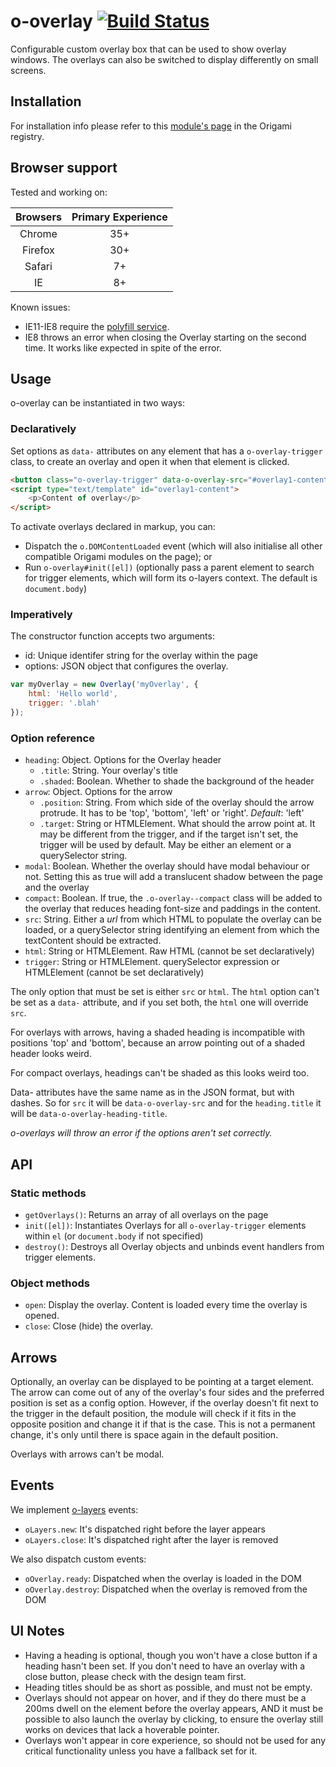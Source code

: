 # o-overlay [![Build Status](https://travis-ci.org/Financial-Times/o-overlay.png?branch=master)](https://travis-ci.org/Financial-Times/o-overlay)

Configurable custom overlay box that can be used to show overlay windows. The overlays can also be switched to display differently on small screens.

## Installation

For installation info please refer to this [module's page](http://registry.origami.ft.com/components/o-overlay#section-usage) in the Origami registry.

## Browser support

Tested and working on:

|  Browsers  | Primary Experience |
|:----------:|:------------------:|
|   Chrome   |        35+         |
|   Firefox  |        30+         |
|   Safari   |        7+          |
|   IE       |        8+          |

Known issues:

* IE11-IE8 require the [polyfill service](polyfill.webservices.ft.com).
* IE8 throws an error when closing the Overlay starting on the second time. It works like expected in spite of the error.

## Usage

o-overlay can be instantiated in two ways:

### Declaratively

Set options as `data-` attributes on any element that has a `o-overlay-trigger` class, to create an overlay and open it when that element is clicked.

```html
<button class="o-overlay-trigger" data-o-overlay-src="#overlay1-content" data-o-overlay-id="overlay1">Open!</button>
<script type="text/template" id="overlay1-content">
	<p>Content of overlay</p>
</script>
```

To activate overlays declared in markup, you can:

* Dispatch the `o.DOMContentLoaded` event (which will also initialise all other compatible Origami modules on the page); or
* Run `o-overlay#init([el])` (optionally pass a parent element to search for trigger elements, which will form its o-layers context.  The default is `document.body`)

### Imperatively

The constructor function accepts two arguments:

* id: Unique identifer string for the overlay within the page
* options: JSON object that configures the overlay.

```js
var myOverlay = new Overlay('myOverlay', {
	html: 'Hello world',
	trigger: '.blah'
});
```

### Option reference

* `heading`: Object. Options for the Overlay header
	* `.title`: String. Your overlay's title
	* `.shaded`: Boolean. Whether to shade the background of the header
* `arrow`: Object. Options for the arrow
	* `.position`: String. From which side of the overlay should the arrow protrude. It has to be 'top', 'bottom', 'left' or 'right'. _Default_: 'left'
	* `.target`: String or HTMLElement. What should the arrow point at. It may be different from the trigger, and if the target isn't set, the trigger will be used by default. May be either an element or a querySelector string.
* `modal`: Boolean. Whether the overlay should have modal behaviour or not. Setting this as true will add a translucent shadow between the page and the overlay
* `compact`: Boolean. If true, the `.o-overlay--compact` class will be added to the overlay that reduces heading font-size and paddings in the content.
* `src`: String. Either a _url_ from which HTML to populate the overlay can be loaded, or a querySelector string identifying an element from which the textContent should be extracted. 
* `html`: String or HTMLElement.  Raw HTML (cannot be set declaratively)
* `trigger`: String or HTMLElement. querySelector expression or HTMLElement (cannot be set declaratively)

The only option that must be set is either `src` or `html`. The `html` option can't be set as a `data-` attribute, and if you set both, the `html` one will override `src`.

For overlays with arrows, having a shaded heading is incompatible with positions 'top' and 'bottom', because an arrow pointing out of a shaded header looks weird.

For compact overlays, headings can't be shaded as this looks weird too.

Data- attributes have the same name as in the JSON format, but with dashes. So for `src` it will be `data-o-overlay-src` and for the `heading.title` it will be `data-o-overlay-heading-title`.

_o-overlays will throw an error if the options aren't set correctly._


## API

### Static methods

* `getOverlays()`: Returns an array of all overlays on the page
* `init([el])`: Instantiates Overlays for all `o-overlay-trigger` elements within `el` (or `document.body` if not specified)
* `destroy()`: Destroys all Overlay objects and unbinds event handlers from trigger elements.

### Object methods

* `open`: Display the overlay.  Content is loaded every time the overlay is opened.
* `close`: Close (hide) the overlay.

## Arrows

Optionally, an overlay can be displayed to be pointing at a target element. The arrow can come out of any of the overlay's four sides and the preferred position is set as a config option. However, if the overlay doesn't fit next to the trigger in the default position, the module will check if it fits in the opposite position and change it if that is the case. This is not a permanent change, it's only until there is space again in the default position.

Overlays with arrows can't be modal.

## Events

We implement [o-layers](https://github.com/Financial-Times/o-layers) events:

* `oLayers.new`: It's dispatched right before the layer appears
* `oLayers.close`: It's dispatched right after the layer is removed

We also dispatch custom events:

* `oOverlay.ready`: Dispatched when the overlay is loaded in the DOM
* `oOverlay.destroy`: Dispatched when the overlay is removed from the DOM

## UI Notes

* Having a heading is optional, though you won't have a close button if a heading hasn't been set. If you don't need to have an overlay with a close button, please check with the design team first.
* Heading titles should be as short as possible, and must not be empty.
* Overlays should not appear on hover, and if they do there must be a 200ms dwell on the element before the overlay appears, AND it must be possible to also launch the overlay by clicking, to ensure the overlay still works on devices that lack a hoverable pointer.
* Overlays won't appear in core experience, so should not be used for any critical functionality unless you have a fallback set for it.
